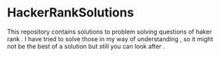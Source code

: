 # HackerRankSolutions
This repository contains solutions to problem solving questions of haker rank . I have tried to solve those in my way of understanding , so it  might not be the best of a solution but still you can look after .

